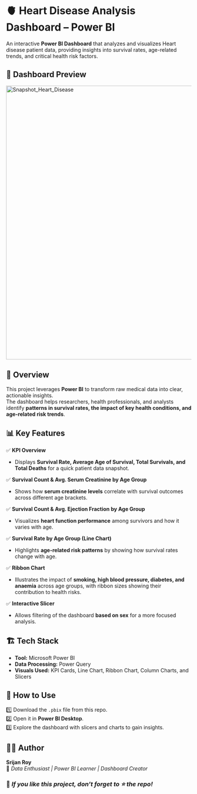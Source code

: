 # 🫀 Heart Disease Analysis Dashboard – Power BI

An interactive **Power BI Dashboard** that analyzes and visualizes Heart disease patient data, providing insights into survival rates, age-related trends, and critical health risk factors. 
## 📸 Dashboard Preview

<img width="1337" height="745" alt="Snapshot_Heart_Disease" src="https://github.com/user-attachments/assets/2adaca66-c918-4a19-abf5-f92b430d57a7" />


## 📌 Overview
This project leverages **Power BI** to transform raw medical data into clear, actionable insights.  
The dashboard helps researchers, health professionals, and analysts identify **patterns in survival rates, the impact of key health conditions, and age-related risk trends**.

## 📊 Key Features

✅ **KPI Overview**  
- Displays **Survival Rate, Average Age of Survival, Total Survivals, and Total Deaths** for a quick patient data snapshot.  

✅ **Survival Count & Avg. Serum Creatinine by Age Group**  
- Shows how **serum creatinine levels** correlate with survival outcomes across different age brackets.  

✅ **Survival Count & Avg. Ejection Fraction by Age Group**  
- Visualizes **heart function performance** among survivors and how it varies with age.  

✅ **Survival Rate by Age Group (Line Chart)**  
- Highlights **age-related risk patterns** by showing how survival rates change with age.  

✅ **Ribbon Chart**  
- Illustrates the impact of **smoking, high blood pressure, diabetes, and anaemia** across age groups, with ribbon sizes showing their contribution to health risks.  

✅ **Interactive Slicer**  
- Allows filtering of the dashboard **based on sex** for a more focused analysis.  

## 🏗️ Tech Stack

- **Tool:** Microsoft Power BI  
- **Data Processing:** Power Query  
- **Visuals Used:** KPI Cards, Line Chart, Ribbon Chart, Column Charts, and Slicers

## 🚀 How to Use

1️⃣ Download the `.pbix` file from this repo.  
2️⃣ Open it in **Power BI Desktop**.  
3️⃣ Explore the dashboard with slicers and charts to gain insights.

## 👨‍💻 Author

**Srijan Roy**  
📌 *Data Enthusiast | Power BI Learner | Dashboard Creator*

### 🌟 *If you like this project, don’t forget to ⭐ the repo!*
